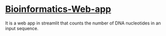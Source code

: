 # [Bioinformatics-Web-app](https://share.streamlit.io/dhanyahegde01/bioinformatics-web-app/main/Bioinformatics.py)
It is a web app in streamlit that counts the number of DNA nucleotides in an input sequence.
